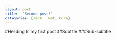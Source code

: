 ```yaml
---
layout: post
title:  "Second post!"
categories: [Tech, .Net, Core]
---
```



#Heading to my first post
##Subtitle
###Sub-subtitle